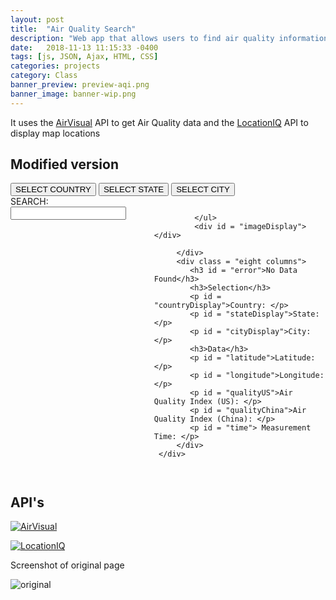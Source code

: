 ```yaml
---
layout: post
title:  "Air Quality Search"
description: "Web app that allows users to find air quality information about a given city. I made it for a claSss using Javascript, JSON, Ajax, HTML, CSS."
date:   2018-11-13 11:15:33 -0400
tags: [js, JSON, Ajax, HTML, CSS]
categories: projects
category: Class
banner_preview: preview-aqi.png
banner_image: banner-wip.png
---
```


<!--more-->

It uses the [AirVisual](https://www.airvisual.com/air-pollution-data-api) API to get Air Quality data and the [LocationIQ](https://locationiq.com/) API to display map locations

## Modified version

<link rel = "stylesheet" type = "text/css" href= "{{ base.url | prepend: site.url }}/assets/aqi/Skeleton-2.0.4/css/normalize.css">
<link rel = "stylesheet" type = "text/css" href= "{{ base.url | prepend: site.url }}/assets/aqi/css/main.css">

<script src="https://ajax.googleapis.com/ajax/libs/jquery/1.10.2/jquery.min.js"></script>
<div class= "container">
     <div class = "row 12 column" >
         <nav>
             <button id = "navCountry" class = "active">SELECT COUNTRY</button> 
             <button id = "navState" class = "inactive">SELECT STATE</button> 
             <button id = "navCity" class = "inactive">SELECT CITY</button>
         </nav>
     </div>
     <div class = "row">
         <div class = "four columns">
             <div id = "searchWrapper">
                SEARCH: <input type='text' id='search'>
             </div>    
             <ul id = "selection">

             </ul>
             <div id = "imageDisplay"></div>

         </div>
         <div class = "eight columns">
            <h3 id = "error">No Data Found</h3>
            <h3>Selection</h3> 
            <p id = "countryDisplay">Country: </p>
            <p id = "stateDisplay">State: </p>
            <p id = "cityDisplay">City: </p>
            <h3>Data</h3>
            <p id = "latitude">Latitude: </p>
            <p id = "longitude">Longitude: </p>
            <p id = "qualityUS">Air Quality Index (US): </p>
            <p id = "qualityChina">Air Quality Index (China): </p>
            <p id = "time"> Measurement Time: </p>
         </div>
     </div>
</div>
<script src = "{{ base.url | prepend: site.url }}/assets/aqi/js/apiHandler.js"></script>


## API's

[![AirVisual]({{site.url}}/media/class/AirVis.svg)](https://www.airvisual.com/air-pollution-data-api)

[![LocationIQ]({{site.url}}/media/class/locationIQ.png)](https://locationiq.com/)

Screenshot of original page

![original]({{site.url}}/media/class/AQS.png)
